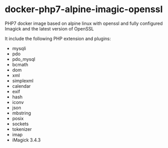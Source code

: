 # docker-php7-alpine-imagic-openssl

PHP7 docker image based on alpine linux with openssl and fully configured Imagick and the latest version of OpenSSL

It include the following PHP extension and plugins:

 - mysqli
 - pdo
 - pdo_mysql
 - bcmath
 - dom
 - xml
 - simplexml
 - calendar
 - exif
 - hash
 - iconv
 - json
 - mbstring
 - posix
 - sockets
 - tokenizer
 - imap
 - iMagick 3.4.3
